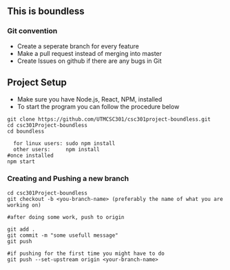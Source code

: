 ## This is boundless ##

### Git convention ###
+ Create a seperate branch for every feature
+ Make a pull request instead of merging into master
+ Create Issues on github if there are any bugs in Git

## Project Setup ##
+ Make sure you have Node.js, React, NPM, installed
+ To start the program you can follow the procedure below
```
git clone https://github.com/UTMCSC301/csc301project-boundless.git
cd csc301Project-boundless
cd boundless

  for linux users: sudo npm install
  other users:     npm install
#once installed
npm start

```
### Creating and Pushing a new branch ###
```
cd csc301Project-boundless
git checkout -b <you-branch-name> (preferably the name of what you are working on)

#after doing some work, push to origin

git add .
git commit -m "some usefull message"
git push

#if pushing for the first time you might have to do
git push --set-upstream origin <your-branch-name>
```
